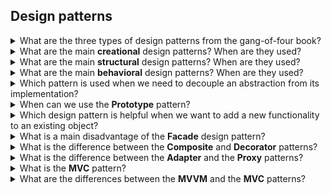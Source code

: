 ## Design patterns

<details>
<summary>What are the three types of design patterns from the gang-of-four book?</summary>

The three types of design patterns from the gang-of-four book are

* **Creational patterns**: are pattern for object instantiation.
* **Structural patterns**: are patterns defining the structure and relationships among objects.
* **Behavioral patterns**: are patterns about how objects interact and communicate at runtime.
</details>


<details>
<summary>What are the main <b>creational</b> design patterns? When are they used?</summary>

**Creational** design patterns are patterns responsible for the creation of objects.

The main **creational** design patterns are: 

* **Abstract factory** is used when we need to create families of related objects. For example we want to create instances
of bank account (normal account or stock count) and identity card (personal id or passport). 
* **Factory** is used when we want to create different flavors of a similar class. For example assume we have the abstract `CreatePizza` class and we create the concrete classes ``CreatePizzaMargherita`` and `CreatePizzaQuattroStagioni`.
* **Builder**: is used when we have a complex object whose creation requires a number of intermediate steps. 
* **Prototype** is used when we want to create a deep-copy of an existing object.
</details>

<details>
<summary>What are the main <b>structural</b> design patterns? When are they used?</summary>

**Structural** design patterns define how the objects are structured and organized.

The main structural patterns are:
* **Adapter**: is used when two objects with mismatching interfaces want to communicate. Let's say `class1` wants to communicate with `class2` but their interfaces are incompatible. The solution is to create an ``IAdapter`` interface that implements the `class1` interface and  an ``Adapter `` class implementing `IAdapter`. The `Adapter` class holds a reference to `class2`. At this point `class1` can interact with `class2` through `Adapter`. 
* **Bridge**: this patterns shows that composition is more flexible than inheritance. This pattern is used to make changes to different aspects of a system independently of each other.

  Suppose that we have a product and a delivery service. If we set the delivery service type inside a product class and we create a new delivery service, we also need to create a new product class with that new delivery service.

  A more flexible solution is that product class references an abstract class of delivery service. In this way we can add a new delivery service without having to create a new product class. 

* **Composite**: is used when we have a tree-like set of objects. For example we could have a large container box that contains smaller fridge boxes and those fridge boxes contain food boxes. This is a tree structure. We create an interface ``IComposite``
with the `getPrice()` method that is shared by both the nodes and the leaves. Each node in the tree can have children or not.

  The client can get the price of the any box via the `getPrice()` method. If the client asks the price to the large container box, 
  the large container box class will retrieve the price of each child recursively and determine the final price. If the client asks the price a box without subboxes, then that box class will return its price.
* **Decorator**: is used to extend existing classes without using inheritance. For example we have a set of classes like ``Coffee``, ``CoffeeWithoutCoffeine``, ``Mocca``. We want a flexible structure that allows us to add some extra variations to each coffee type like ``Milk``, ``Cream`` and ``Foam``. For this purpose we can define a common interface ``IComponent`` for all classes and a ``Decorator`` class that has a reference to ``IComponent``. Finally to each coffee type we can add a single variation like foam but also add a foam variation that also includes cream. 
* **Proxy**: it is about a ``ProxyClass`` that replicates the interface of a ``Class1`` class. Both ``ProxyClass`` and ``Class1`` derive from ``IProxy``. ``ProxyClass`` acts a substition for ``Class1``. This can be useful for example when we want to do some actions before or after accessing ``Class1``. Some kind of actions could be logging, control access, caching. 

  If a client wants to use ``Class1``, it actually uses ``ProxyClass`` and ``ProxyClass`` references ``Class1``.
* **Facade**: it is used when we have a complex system, for example a large set of objects, and we want to hide that complexity. For this purpose we can create a `Facade` class that exposes a user friendly interface and internally interacts with that complex system. In this way the user can use the `Facade` class to interact with the complex system. 
* **Flyweight**: is also known as *cache*. It is used to reduce the number of objects created. It also tries to reduce the memory footprint by sharing common information between objects rather than saving each piece of common data in each instance. The idea of the Flyweight pattern is to take data changing seldom and put it an extra common class. 
</details>


<details>
<summary>What are the main <b>behavioral</b> design patterns? When are they used?</summary>

The **behavioral** design patterns define how objects communicate with each other.

The main behavioral patterns are:

* **Strategy**: a real-world example of use of the strategy method is the sorting algorithm where the comparison algorithm is a custom piece of code. 
* **Observer**: is used when a ``Class1`` wants to be notified when ``Class2`` changes. ``Class2`` has the ``register`` and ``unregister`` methods so that clients like ``Class1`` can register in order to be notified when ``Class2`` changes.
* **Visitor**: is used when we have a set of different objects and we want to apply some new functionality to each object without changing the class codes. The idea of the pattern is to create a `Visitor` class that implements a new functionality for each class member that we have. Each object in our set will implement the `IVisitable` interface.

  This method should be used when the types of different object are well known, i.e. no new types are planned. Indeed if we have a new object type, we also have to edit all the visitor classes.
* **Template**: is used when we have a function `myMethod()` that calls several subfunctions (`func1(), func2()...`) and we want to be able to customize the subfunctions. The solution is to create an abstract class `Template` in which ``myMethod()`` calls `func1(), func2()...` and at the same time `func1(), func2()....` are virtual methods that must be overwritten in the class deriving from `Template`.
* **Command**:  it represents an action as an object, i.e. it is an object that represents a verb. It decouples performing the action from the client that is issuing the command. Common scenarios of use are delayed execution, logging, do/undo.
* **Memento**: is used when we want to save the state of an object so that it can be restored later. The memento pattern uses three classes:
  * `Originator`: is the state whose states we want to save.
  * `Memento`: contains the state of an object to be restored.
  * `CareTaker`: keeps track of multiple instances of `Memento`.
  
* **State**: is used when an object changes its behavior based on its internal state.
  One way to achieve that is to have a set of if-else blocks depending on an internal variable. The solution proposed by the State pattern is to create a concrete class for each state. All state classes derive from an `IState`. For example for a `MobilePhone`, we could have  `SilentState`, `SoundState` and `VibrationState`.

* **Iterator**: we have an `Iterator` which is used to access the elements of a collection sequentially without exposing the 
underlying details.

* **Chain of responsability**: it lets you pass requests along a chain of handlers. Each handler can decide  either to process the request or to pass it to the next handler in the chain. A real-world analogy is that you buy a piece of hardware and you need technical support. You give the request to the call center. The operator might know how to help, in not the request would be passed to the second level support and finally to the engineering team if needed. Each actor decides either to process the request or to pass it to the next actor.

* **Mediator**: it lets you reduce the chaotic dependencies between objects. A real-world analogy are the pilots of aircrafts that
approach or depart the airport. Rather than communicating with each other, they all speak with the air traffic controller who 
decides the landing priorities. If all pilots would communicated with each other, it would be pretty messy as each pilot would need
to know all other aircrafts in the neighborhood.     
</details>


<details>
<summary>Which pattern is used when we need to decouple an abstraction from its implementation?</summary>

When we want to decouple an abstraction from its implementation so that they can vary independently we use the **Bridge** pattern.
</details>

<details>
<summary>When can we use the <b>Prototype</b> pattern?</summary>

The **Prototype** pattern is a creational pattern that creates a copy of an existing object. It can make sense to use the
Prototype pattern when
* the costs of creating a new object are higher and / or
* we need a similar object to the one we already have.
</details>


<details>
<summary>Which design pattern is helpful when we want to add a new functionality to an existing object?</summary>

We can use the **Decorator** pattern as it allows us to add a new functionality to an existing object without changing the structure
of the object itself.
</details>

<details>
<summary>What is a main disadvantage of the <b>Facade</b> design pattern?</summary>

One risk of using the **Facade** design pattern is that the **Facade** class could reference many classes so being internally complex and hard to maintain.
</details>

<details>
<summary>What is the difference between the <b>Composite</b> and <b>Decorator</b> patterns?</summary>

The **Composite** and **Decorator** patterns both deal with a tree-like object structure. Their purpose is different.

The **Composite** pattern is used when we want to deal with a tree-like object structure and treat leaves and nodes in the same way by an interface.

The **Decorator** pattern is used when we want to expand an existing class without using inheritance.
</details>


<details>
<summary>What is the difference between the <b>Adapter</b> and the <b>Proxy</b> patterns?</summary>

**Adapter** and **Proxy** patterns are similar in the sense that they are an intermediate class between a client and a final class.
They purpose is different: **Adapter** wants to adapt the interface of the final class so it can be that it implements only those methods that are needed to adjust the interface. By contrast, **Proxy** offers a perfect replication of the interface of the final class, and, as a result, the Proxy class implements all public methods of the final class.
</details>

<details>
<summary>What is the <b>MVC</b> pattern?</summary>

MVC means **model-view-controller**. It is a pattern that divides the code into three logic units to increase the code maintenability:
* **model**: it contains the data logic. For example it interacts with the database.
* **view**: it is what is visible to the user.
* **controller**: it handles the user interaction and updates the view and model as appropriate. It can request data to the model

Notice that the model and the view never interact with each other.

Let's make an example of the events needed to display some data requested by the user. What happens is
1. The controller receives a request from the user
2. The controller sends a request to the model to retrieve data from the database
3. The model sends the retrieved data to the controller
4. The controller sends the retrieved data to the view.
5. The view sends the presentation data as html to the controller
6. The controller sends the presentation data to the user
</details>


<details>
<summary>What are the differences between the <b>MVVM</b> and the <b>MVC</b> patterns?</summary>

Some differences between the MVVM and MVC patterns are:

* **Event handling**: in MVC the events come from the controller, in MVVM events come from the UI. 
</details>
